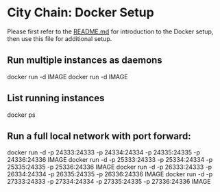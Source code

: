 # City Chain: Docker Setup

Please first refer to the [README.md](README.md) for introduction to the Docker setup, then use this
file for additional setup.

## Run multiple instances as daemons

docker run -d IMAGE
docker run -d IMAGE

## List running instances

docker ps

## Run a full local network with port forward:

docker run -d -p 24333:24333 -p 24334:24334 -p 24335:24335 -p 24336:24336 IMAGE
docker run -d -p 25333:24333 -p 25334:24334 -p 25335:24335 -p 25336:24336 IMAGE
docker run -d -p 26333:24333 -p 26334:24334 -p 26335:24335 -p 26336:24336 IMAGE
docker run -d -p 27333:24333 -p 27334:24334 -p 27335:24335 -p 27336:24336 IMAGE

